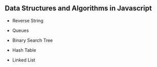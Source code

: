 ## Data Structures and Algorithms in Javascript

* Reverse String

* Queues

* Binary Search Tree

* Hash Table

* Linked List
